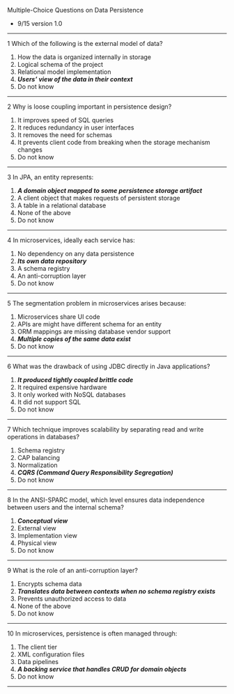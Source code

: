 Multiple-Choice Questions on Data Persistence

- 9/15 version 1.0

---

1 Which of the following is the external model of data?
1. How the data is organized internally in storage
2. Logical schema of the project
3. Relational model implementation
4. **_Users’ view of the data in their context_**
5. Do not know

---

2 Why is loose coupling important in persistence design?
1. It improves speed of SQL queries
2. It reduces redundancy in user interfaces
3. It removes the need for schemas
4. It prevents client code from breaking when the storage mechanism changes
5. Do not know

---

3 In JPA, an entity represents:
1. **_A domain object mapped to some persistence storage artifact_**
2. A client object that makes requests of persistent storage
3. A table in a relational database
4. None of the above
5. Do not know

---

4 In microservices, ideally each service has:
1. No dependency on any data persistence
2. **_Its own data repository_**
3. A schema registry
4. An anti-corruption layer
5. Do not know

---

5 The segmentation problem in microservices arises because:
1. Microservices share UI code
2. APIs are might have different schema for an entity
3. ORM mappings are missing database vendor support
4. **_Multiple copies of the same data exist_**
5. Do not know

---

6 What was the drawback of using JDBC directly in Java applications?
1. **_It produced tightly coupled brittle code_**
2. It required expensive hardware
3. It only worked with NoSQL databases
4. It did not support SQL
5. Do not know

---

7 Which technique improves scalability by separating read and write operations in databases?
1. Schema registry
2. CAP balancing
3. Normalization
4. **_CQRS (Command Query Responsibility Segregation)_**
5. Do not know

---

8 In the ANSI-SPARC model, which level ensures data independence between users and the internal schema?
1. **_Conceptual view_**
2. External view
3. Implementation view
4. Physical view
5. Do not know

---

9 What is the role of an anti-corruption layer?
1. Encrypts schema data
2. **_Translates data between contexts when no schema registry exists_**
3. Prevents unauthorized access to data
4. None of the above
5. Do not know

---

10 In microservices, persistence is often managed through:
1. The client tier
2. XML configuration files
3. Data pipelines
4. **_A backing service that handles CRUD for domain objects_**
5. Do not know

---